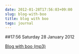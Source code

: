 ```yaml
---
date: 2012-01-28T17:56:03+09:00
slug: blog-with-boo
title: blog with boo
tags: journal
---
```


##17:56 Saturday 28 January 2012

[Blog with boo (mp3)](http://audioboo.fm/boos/642971-blog-with-boo.mp3?keyed=true&source=embed)

